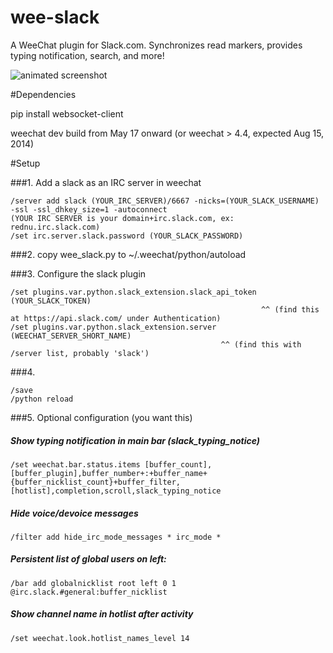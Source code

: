 


wee-slack
=========

A WeeChat plugin for Slack.com. Synchronizes read markers, provides typing notification, search, and more!

![animated screenshot](https://dl.dropboxusercontent.com/u/566560/slack.gif)

#Dependencies

pip install websocket-client

weechat dev build from May 17 onward (or weechat > 4.4, expected Aug 15, 2014)

#Setup

###1. Add a slack as an IRC server in weechat

    /server add slack (YOUR_IRC_SERVER)/6667 -nicks=(YOUR_SLACK_USERNAME) -ssl -ssl_dhkey_size=1 -autoconnect
    (YOUR IRC SERVER is your domain+irc.slack.com, ex: rednu.irc.slack.com)
    /set irc.server.slack.password (YOUR_SLACK_PASSWORD)

###2. copy wee_slack.py to ~/.weechat/python/autoload

###3. Configure the slack plugin


    /set plugins.var.python.slack_extension.slack_api_token (YOUR_SLACK_TOKEN)
                                                            ^^ (find this at https://api.slack.com/ under Authentication)
    /set plugins.var.python.slack_extension.server (WEECHAT_SERVER_SHORT_NAME)
                                                   ^^ (find this with /server list, probably 'slack')

###4.
    
    /save
    /python reload
    
###5. Optional configuration (you want this)

##### Show typing notification in main bar (slack_typing_notice)

    /set weechat.bar.status.items [buffer_count],[buffer_plugin],buffer_number+:+buffer_name+{buffer_nicklist_count}+buffer_filter,[hotlist],completion,scroll,slack_typing_notice

##### Hide voice/devoice messages

    /filter add hide_irc_mode_messages * irc_mode *

##### Persistent list of global users on left:

    /bar add globalnicklist root left 0 1 @irc.slack.#general:buffer_nicklist

##### Show channel name in hotlist after activity

    /set weechat.look.hotlist_names_level 14







    
